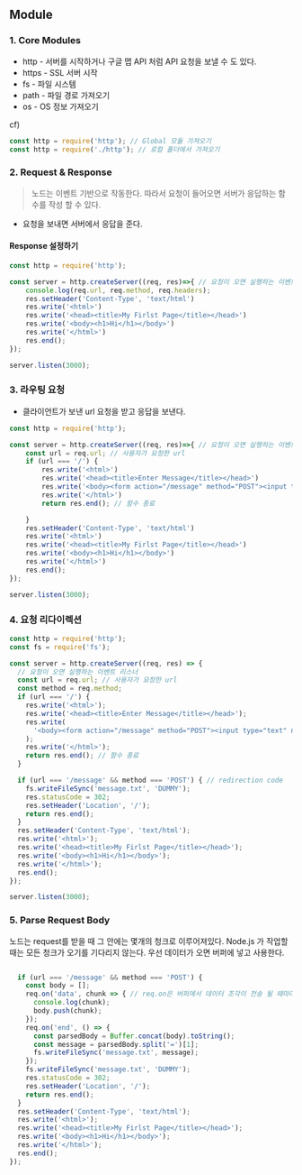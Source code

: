 ## Module

### 1. Core Modules

* http - 서버를 시작하거나 구글 맵 API 처럼 API 요청을 보낼 수 도 있다.
* https - SSL 서버 시작
* fs - 파일 시스템
* path - 파일 경로 가져오기
* os - OS 정보 가져오기

cf) 

```javascript
const http = require('http'); // Global 모듈 가져오기
const http = require('./http'); // 로컬 폴더에서 가져오기 
```

### 2. Request & Response

> 노드는 이벤트 기반으로 작동한다. 따라서 요청이 들어오면 서버가 응답하는 함수를 작성 할 수 있다.

* 요청을 보내면 서버에서 응답을 준다.

#### Response 설정하기

```javascript
const http = require('http');

const server = http.createServer((req, res)=>{ // 요청이 오면 실행하는 이벤트 리스너
    console.log(req.url, req.method, req.headers);
    res.setHeader('Content-Type', 'text/html')
    res.write('<html>')
    res.write('<head><title>My Firlst Page</title></head>')
    res.write('<body><h1>Hi</h1></body>')
    res.write('</html>')
    res.end();
});

server.listen(3000);

```

### 3. 라우팅 요청

* 클라이언트가 보낸 url 요청을 받고 응답을 보낸다.

```javascript
const http = require('http');

const server = http.createServer((req, res)=>{ // 요청이 오면 실행하는 이벤트 리스너
    const url = req.url; // 사용자가 요청한 url
    if (url === '/') {
        res.write('<html>')
        res.write('<head><title>Enter Message</title></head>')
        res.write('<body><form action="/message" method="POST"><input type="text" name="message"><button type="submint">Send</botton></h1></form>')
        res.write('</html>')
        return res.end(); // 함수 종료

    }
    res.setHeader('Content-Type', 'text/html')
    res.write('<html>')
    res.write('<head><title>My Firlst Page</title></head>')
    res.write('<body><h1>Hi</h1></body>')
    res.write('</html>')
    res.end();
});

server.listen(3000);

```



### 4. 요청 리다이렉션

```javascript
const http = require('http');
const fs = require('fs');

const server = http.createServer((req, res) => {
  // 요청이 오면 실행하는 이벤트 리스너
  const url = req.url; // 사용자가 요청한 url
  const method = req.method;
  if (url === '/') {
    res.write('<html>');
    res.write('<head><title>Enter Message</title></head>');
    res.write(
      '<body><form action="/message" method="POST"><input type="text" name="message"><button type="submint">Send</botton></h1></form>'
    );
    res.write('</html>');
    return res.end(); // 함수 종료
  }

  if (url === '/message' && method === 'POST') { // redirection code
    fs.writeFileSync('message.txt', 'DUMMY');
    res.statusCode = 302;
    res.setHeader('Location', '/');
    return res.end();
  }
  res.setHeader('Content-Type', 'text/html');
  res.write('<html>');
  res.write('<head><title>My Firlst Page</title></head>');
  res.write('<body><h1>Hi</h1></body>');
  res.write('</html>');
  res.end();
});

server.listen(3000);

```



### 5. Parse Request Body

노드는 request를 받을 때 그 안에는 몇개의 청크로 이루어져있다. Node.js 가 작업할 때는  모든 청크가 오기를 기다리지 않는다. 우선 데이터가 오면 버퍼에 넣고 사용한다.

```javascript

  if (url === '/message' && method === 'POST') {
    const body = [];
    req.on('data', chunk => { // req.on은 버퍼에서 데이터 조각이 전송 될 때마다 실행
      console.log(chunk);
      body.push(chunk);
    });
    req.on('end', () => {
      const parsedBody = Buffer.concat(body).toString();
      const message = parsedBody.split('=')[1];
      fs.writeFileSync('message.txt', message);
    });
    fs.writeFileSync('message.txt', 'DUMMY');
    res.statusCode = 302;
    res.setHeader('Location', '/');
    return res.end();
  }
  res.setHeader('Content-Type', 'text/html');
  res.write('<html>');
  res.write('<head><title>My Firlst Page</title></head>');
  res.write('<body><h1>Hi</h1></body>');
  res.write('</html>');
  res.end();
});


```

